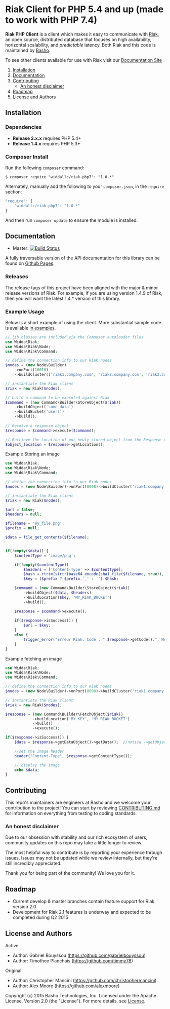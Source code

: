 # Riak Client for PHP 5.4 and up (made to work with PHP 7.4)

**Riak PHP Client** is a client which makes it easy to communicate with [Riak](http://basho.com/riak/), an open source, distributed database that focuses on high availability, horizontal scalability, and *predictable*
latency. Both Riak and this code is maintained by [Basho](http://www.basho.com/). 

To see other clients available for use with Riak visit our
[Documentation Site](http://docs.basho.com/riak/latest/dev/using/libraries)


1. [Installation](#installation)
2. [Documentation](#documentation)
3. [Contributing](#contributing)
	* [An honest disclaimer](#an-honest-disclaimer)
4. [Roadmap](#roadmap)
5. [License and Authors](#license-and-authors)


## Installation

### Dependencies
* **Release 2.x.x** requires PHP 5.4+
* **Release 1.4.x** requires PHP 5.3+

### Composer Install
Run the following `composer` command:

```console
$ composer require "widdallc/riak-php7": "1.0.*"
```

Alternately, manually add the following to your `composer.json`, in the `require` section:

```javascript
"require": {
    "widdallc/riak-php7": "1.0.*"
}
```

And then run `composer update` to ensure the module is installed.

## Documentation
* Master: [![Build Status](https://secure.travis-ci.org/basho/riak-php-client.png?branch=master)](http://travis-ci.org/basho/riak-php-client)

A fully traversable version of the API documentation for this library can be found on [Github Pages](http://basho.github.io/riak-php-client). 

### Releases
The release tags of this project have been aligned with the major & minor release versions of Riak. For example, if you are using version 1.4.9 of Riak, then you will want the latest 1.4.* version of this library.

### Example Usage
Below is a short example of using the client. More substantial sample code is available [in examples](/examples).
```php
// lib classes are included via the Composer autoloader files
use Widda\Riak;
use Widda\Riak\Node;
use Widda\Riak\Command;

// define the connection info to our Riak nodes
$nodes = (new Node\Builder)
    ->onPort(10018)
    ->buildCluster(['riak1.company.com', 'riak2.company.com', 'riak3.company.com',]);

// instantiate the Riak client
$riak = new Riak($nodes);

// build a command to be executed against Riak
$command = (new Command\Builder\StoreObject($riak))
    ->buildObject('some_data')
    ->buildBucket('users')
    ->build();
    
// Receive a response object
$response = $command->execute($command);

// Retrieve the Location of our newly stored object from the Response object
$object_location = $response->getLocation();
```

Example Storing an image
```php
use Widda\Riak;
use Widda\Riak\Node;
use Widda\Riak\Command;

// define the connection info to our Riak nodes
$nodes = (new Node\Builder)->onPort(8098)->buildCluster('riak1.company.com');

// instantiate the Riak client
$riak = new Riak($nodes);

$url = false;
$headers = null;

$filename = 'my_file.png';
$prefix = null;

$data = file_get_contents($filename);


if(!empty($data)) {
    $contentType = 'image/png';

    if(!empty($contentType))
        $headers = ['Content-Type' => $contentType];
    	$hash = rtrim(strtr(base64_encode(sha1_file($filename, true)), '+/', '-_'), '=');
    	$key = ($prefix ? $prefix.'_' : '').$hash;

    $command = (new Command\Builder\StoreObject($riak))
    	->buildObject($data, $headers)
        ->buildLocation($key, 'MY_RIAK_BUCKET')
        ->build();

	$response = $command->execute();
	
	if($response->isSuccess()) {
    	$url = $key;
	}
	else {
    	trigger_error("Erreur Riak. Code : ".$response->getCode().", Message : ".$response->getMessage());
	}
}
```

Example fetching an image
```php
use Widda\Riak;
use Widda\Riak\Node;
use Widda\Riak\Command;

// define the connection info to our Riak nodes
$nodes = (new Node\Builder)->onPort(8098)->buildCluster('riak1.company.com');

// instantiate the Riak client
$riak = new Riak($nodes);

$response = (new Command\Builder\FetchObject($riak))
            ->buildLocation('MY_KEY', 'MY_RIAK_BUCKET')
            ->build()
            ->execute();

if($response->isSuccess()) {
    $data = $response->getDataObject()->getData();  //notice ->getObject() is now ->getDataObject()

    //set the image header
    header("Content-Type", $response->getContentType());

    // display the image
    echo $data;
}
```

## Contributing
This repo's maintainers are engineers at Basho and we welcome your contribution to the project! You can start by reviewing [CONTRIBUTING.md](CONTRIBUTING.md) for information on everything from testing to coding standards.

### An honest disclaimer

Due to our obsession with stability and our rich ecosystem of users, community updates on this repo may take a little longer to review. 

The most helpful way to contribute is by reporting your experience through issues. Issues may not be updated while we review internally, but they're still incredibly appreciated.

Thank you for being part of the community! We love you for it. 

## Roadmap
* Current develop & master branches contain feature support for Riak version 2.0
* Development for Riak 2.1 features is underway and expected to be completed during Q2 2015

## License and Authors

Active

* Author: Gabriel Bouyssou (https://github.com/gabrielbouyssou)
* Author: Timothee Planchais (https://github.com/timmy78)

Original

* Author: Christopher Mancini (https://github.com/christophermancini)
* Author: Alex Moore (https://github.com/alexmoore)

Copyright (c) 2015 Basho Technologies, Inc. Licensed under the Apache License, Version 2.0 (the "License"). For more details, see [License](License).
